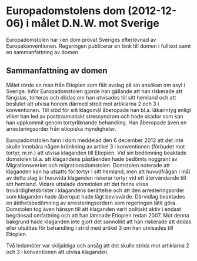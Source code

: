 # Europadomstolens dom (2012-12-06) i målet D.N.W. mot Sverige

Europadomstolen har i en dom prövat Sveriges efterlevnad av Europakonventionen. Regeringen publicerar en länk till domen i fulltext samt en sammanfattning av domen.


## Sammanfattning av domen

Målet rörde en man från Etiopien som fått avslag på sin ansökan om asyl i Sverige. Inför Europadomstolen gjorde han gällande att han riskerade att fängslas, torteras och dödas om han utvisades till sitt hemland och att beslutet att utvisa honom därmed stred mot artiklarna 2 och 3 i konventionen. Till stöd för sitt klagomål åberopade han bl.a. läkarintyg enligt vilket han led av posttraumatiskt stressyndrom och hade skador som kan han uppkommit genom tortyrliknande behandling. Han åberopade även en arresteringsorder från etiopiska myndigheter.

Europadomstolen fann i dom meddelad den 6 december 2012 att det inte skulle inne­bära någon kränkning av artikel 3 i konventionen (förbudet mot tortyr, m.m.) att utvisa klaganden till Etiopien. Vid sin bedömning beaktade domstolen bl.a. att klagandens påståenden hade bedömts noggrant av Migrationsverket och migrationsdomstolen. Domstolen noterade att klaganden kan ha utsatts för tortyr i sitt hemland, men att huvudfrågan i mål av detta slag är huruvida klaganden riskerar tortyr vid ett återvändande till sitt hemland. Vidare uttalade domstolen att det fanns vissa trovärdighetsbrister i klagandens berättelse och att den arresteringsorder som klaganden hade åberopat hade lågt bevisvärde. Därvidlag beaktades en äkthetsbedömning av arresteringsordern som regeringen låtit göra. Domstolen tog även hänsyn till att klaganden varit politiskt aktiv i endast begränsad omfattning och att han lämnade Etiopien redan 2007\. Mot denna bakgrund hade klaganden inte gjort det sannolikt att han riskerade att dödas eller utsättas för behandling i strid med artikel 3 om han utvisades till Etiopien.

Två ledamöter var skiljaktiga och ansåg att det skulle strida mot artiklarna 2 och 3 i konventionen att utvisa klaganden.

